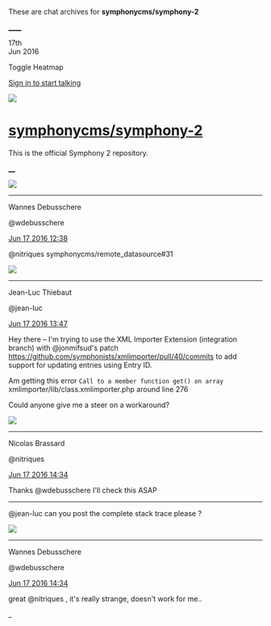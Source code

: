 These are chat archives for **symphonycms/symphony-2**

[__](/symphonycms/symphony-2/archives/2016/06/18)[__](/symphonycms/symphony-2/archives/2016/06/16)

17th  
Jun 2016

Toggle Heatmap

[Sign in to start talking](/login?action=login&button=archive-login)

![](https://avatars-02.gitter.im/group/iv/3/57542c45c43b8c601977197e?s=48)

#  [symphonycms/symphony-2](/symphonycms/symphony-2)

This is the official Symphony 2 repository.

[ __](/orgs/symphonycms/rooms "More symphonycms rooms")

![](https://avatars1.githubusercontent.com/u/4136426?v=3&s=30)

____

Wannes Debusschere

@wdebusschere

[Jun 17 2016
12:38](https://gitter.im/symphonycms/symphony-2?at=5763ef2fa82a6b0079a664e1)

@nitriques symphonycms/remote_datasource#31

![](https://avatars1.githubusercontent.com/u/91054?v=3&s=30)

____

Jean-Luc Thiebaut

@jean-luc

[Jun 17 2016
13:47](https://gitter.im/symphonycms/symphony-2?at=5763ff7ffeaf6cd222ac6a5c)

Hey there – I'm trying to use the XML Importer Extension (integration branch)
with @jonmifsud's patch
<https://github.com/symphonists/xmlimporter/pull/40/commits> to add support
for updating entries using Entry ID.

Am getting this error `Call to a member function get() on array`
xmlimporter/lib/class.xmlimporter.php around line 276

Could anyone give me a steer on a workaround?

![](https://avatars1.githubusercontent.com/u/771169?v=3&s=30)

____

Nicolas Brassard

@nitriques

[Jun 17 2016
14:34](https://gitter.im/symphonycms/symphony-2?at=57640a5ba82a6b0079a67186)

Thanks @wdebusschere I'll check this ASAP

____

@jean-luc can you post the complete stack trace please ?

![](https://avatars1.githubusercontent.com/u/4136426?v=3&s=30)

____

Wannes Debusschere

@wdebusschere

[Jun 17 2016
14:34](https://gitter.im/symphonycms/symphony-2?at=57640a7bf0528c4c5bb9df9f)

great @nitriques , it's really strange, doesn't work for me..

_

